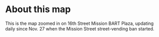 # About this map
This is the map zoomed in on 16th Street Mission BART Plaza, updating daily since Nov. 27 when the Mission Street street-vending ban started. 
